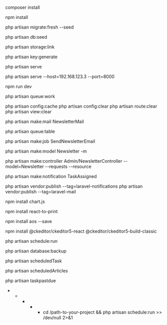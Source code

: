 
<!-- INSTALLATION -->

composer install

npm install

php artisan  migrate:fresh --seed

php artisan db:seed

php artisan storage:link

php artisan key:generate

<!-- Run the system -->
php artisan serve

php artisan serve --host=192.168.123.3 --port=8000

npm run dev

php artisan queue:work

<!-- OTHER ARTISAN COMMANDS -->

<!-- for clear config -->
php artisan config:cache
php artisan config:clear
php artisan route:clear
php artisan view:clear

<!-- for creating the mail  -->
php artisan make:mail NewsletterMail

<!-- for creating the queue -->
php artisan queue:table

<!-- for creating the send newsletter job -->
php artisan make:job SendNewsletterEmail

<!-- Model - Migration - Requests - Resource -->

<!-- model with migration -->
php artisan make:model Newsletter -m

<!-- controler with resource and requests -->
php artisan make:controller Admin/NewsletterController --model=Newsletter --requests --resource

<!-- for makaing notf -->

php artisan make:notification TaskAssigned

<!--  -->

php artisan vendor:publish --tag=laravel-notifications
php artisan vendor:publish --tag=laravel-mail



<!-- lib -->
npm install chart.js

npm install react-to-print


<!-- AOS -->
npm install aos --save

<!-- for text editor -->
npm install @ckeditor/ckeditor5-react @ckeditor/ckeditor5-build-classic



<!-- for cron -->
<!-- run locally -->
php artisan schedule:run
<!-- db backup -->
php artisan database:backup
<!--  -->
php artisan scheduledTask
<!--  -->
php artisan scheduledArticles
<!--  -->
php artisan taskpastdue


<!-- in server c panel -->

* * * * * cd /path-to-your-project && php artisan schedule:run >> /dev/null 2>&1

